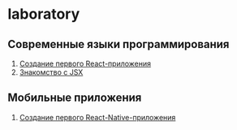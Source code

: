 # laboratory

## Современные языки программирования
1. [Создание первого React-приложения](https://github.com/vinokurov-and/laboratory/blob/main/programming-language/javascript/react/1.%20my-first-app.md)
2. [Знакомство с JSX](https://github.com/vinokurov-and/laboratory/blob/main/programming-language/javascript/react/2.%20introducing-to-jsx.md)

## Мобильные приложения
1. [Создание первого React-Native-приложения](https://github.com/vinokurov-and/laboratory/blob/main/programming-language/javascript/react-native/1.%20my-first-app.md)
